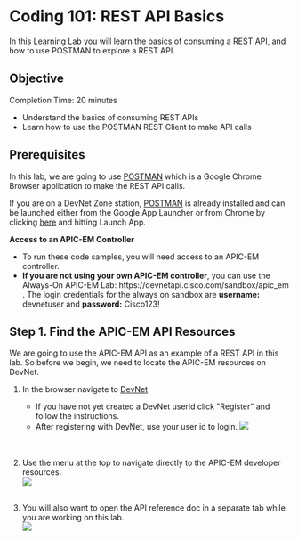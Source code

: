
# Coding 101: REST API Basics #

In this Learning Lab you will learn the basics of consuming a REST API, and how to use POSTMAN to explore a REST API.


## Objective ##

Completion Time: 20 minutes

* Understand the basics of consuming REST APIs
* Learn how to use the POSTMAN REST Client to make API calls


## Prerequisites

In this lab, we are going to use <a href="https://chrome.google.com/webstore/detail/postman/fhbjgbiflinjbdggehcddcbncdddomop?hl=en" target="_blank">POSTMAN</a> which is a Google Chrome Browser application to make the REST API calls.

If you are on a DevNet Zone station, <a href="https://chrome.google.com/webstore/detail/postman/fhbjgbiflinjbdggehcddcbncdddomop?hl=en" target="_blank">POSTMAN</a> is already installed and can be launched either from the Google App Launcher or from Chrome by clicking <a href="https://chrome.google.com/webstore/detail/postman/fhbjgbiflinjbdggehcddcbncdddomop?hl=en" target="_blank">here</a> and hitting Launch App.

**Access to an APIC-EM Controller**
* To run these code samples, you will need access to an APIC-EM controller.
* **If you are not using your own APIC-EM controller**, you can use the  Always-On APIC-EM Lab: https[]()://devnetapi.cisco.com/sandbox/apic_em .
The login credentials for the always on sandbox are **username:** devnetuser and **password:** Cisco123!

## Step 1. Find the APIC-EM API Resources

We are going to use the APIC-EM API as an example of a REST API in this lab.  So before we begin, we need to locate the APIC-EM resources on DevNet.

1. In the browser navigate to <a href="https://developer.cisco.com" target="_blank">DevNet</a>
    * If you have not yet created a DevNet userid click "Register" and follow the instructions.
    * After registering with DevNet, use your user id to login.
![](/posts/files/coding-101-rest-basics-ga/assets/images/register.png)<br/>
    <br/><br/>

2. Use the menu at the top to navigate directly to the APIC-EM developer resources.<br/>
![](/posts/files/coding-101-rest-basics-ga/assets/images/Menu.png)
    <br/><br/>

3. You will also want to open the API reference doc in a separate tab while you are working on this lab.<br/>
![](/posts/files/coding-101-rest-basics-ga/assets/images/Ref.png)
